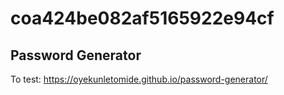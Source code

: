 # coa424be082af5165922e94cf

## Password Generator

To test: https://oyekunletomide.github.io/password-generator/
